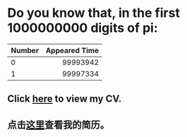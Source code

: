 # Do you know that, in the first 1000000000 digits of pi:

| Number | Appeared Time |
| :---   |      ---:     |
| 0 | 99993942 |      
| 1 | 99997334 |    


## Click [here](CV.pdf) to view my CV.
## 点击[这里](徐子翔简历.pdf)查看我的简历。
